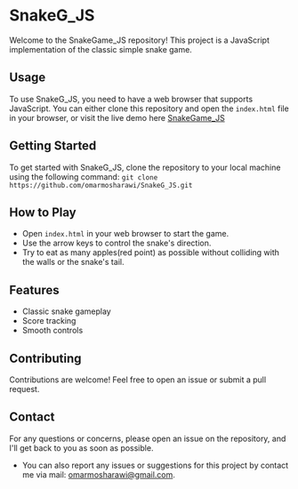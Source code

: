# SnakeG_JS
Welcome to the SnakeGame_JS repository! This project is a JavaScript implementation of the classic simple snake game.

## Usage
To use SnakeG_JS, you need to have a web browser that supports JavaScript. You can either clone this repository and open the `index.html` file in your browser, or visit the live demo here [SnakeGame_JS](https://omarmosharawi.github.io/SnakeG.V1_JS/)

## Getting Started
To get started with SnakeG_JS, clone the repository to your local machine using the following command:
``` git clone https://github.com/omarmosharawi/SnakeG_JS.git ```

## How to Play
- Open `index.html` in your web browser to start the game.
- Use the arrow keys to control the snake's direction.
- Try to eat as many apples(red point) as possible without colliding with the walls or the snake's tail.

## Features
- Classic snake gameplay
- Score tracking
- Smooth controls

## Contributing
Contributions are welcome! Feel free to open an issue or submit a pull request.

## Contact
For any questions or concerns, please open an issue on the repository, and I'll get back to you as soon as possible.
- You can also report any issues or suggestions for this project by contact me via mail: omarmosharawi@gmail.com.
